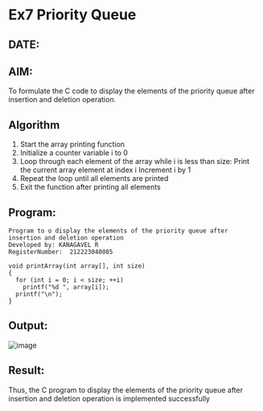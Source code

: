# Ex7 Priority Queue
## DATE:
## AIM:
To formulate the C code to display the elements of the priority queue after insertion and deletion operation.

## Algorithm
1. Start the array printing function
2. Initialize a counter variable i to 0
3. Loop through each element of the array while i is less than size:
   Print the current array element at index i
   Increment i by 1
4.  Repeat the loop until all elements are printed
5.   Exit the function after printing all elements

## Program:
```
Program to o display the elements of the priority queue after insertion and deletion operation
Developed by: KANAGAVEL R
RegisterNumber:  212223040085

void printArray(int array[], int size)
{
  for (int i = 0; i < size; ++i)
    printf("%d ", array[i]);
  printf("\n");
}
```

## Output:
![image](https://github.com/user-attachments/assets/6b22f15a-bb23-41c3-bb77-d38a1319bfa3)



## Result:
Thus, the C program to display the elements of the priority queue after insertion and deletion operation is implemented successfully
